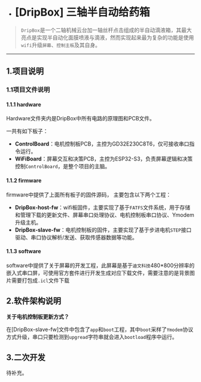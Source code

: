 - # [DripBox] 三轴半自动给药箱


> `DripBox`是一个二轴机械云台加一轴丝杆点击组成的半自动滴液箱，其最大亮点是实现半自动化面膜喷液与滴液，然而实现起来最为复杂的功能是使用`wifi`升级`屏幕`、`控制主板`及其自身。

---
## 1.项目说明

### 1.1项目文件说明

#### 1.1.1 hardware

Hardware文件夹内是DripBox中所有电路的原理图和PCB文件。

一共有如下板子：

- **ControlBoard**：电机控制板PCB，主控为GD32E230C8T6，仅可接收串口指令运行。
- **WiFiBoard**：屏幕交互和决策PCB，主控为ESP32-S3，负责屏幕逻辑和决策控制`ControlBoard`，是整个项目的主脑。

#### 1.1.2 firmware

firmware中提供了上面所有板子的固件源码， 主要包含以下两个工程：

- **DripBox-host-fw**：wifi板固件，主要实现了基于`FATFS`文件系统，用于存储和管理下载的更新文件、屏幕串口处理协议、电机控制板串口协议、Ymodem升级主机。
- **DripBox-slave-fw**：电机控制板的固件，主要实现了基于步进电机`STEP`接口驱动、串口协议解析/发送、获取传感器数据等功能。

#### 1.1.3 software

software中提供了关于屏幕的开发工程，此屏幕是基于`迪文科技`480*800分辨率的嵌入式串口屏，可使用官方套件进行开发生成对应下载文件，需要注意的是背景图片需要打包成`.icl`文件下载



## 2.软件架构说明

**关于电机控制板更新方式？**

在[DripBox-slave-fw]文件中包含了`app`和`boot`工程，其中`boot`采样了`Ymodem`协议方式升级，串口只要检测到`upgread`字符串就会进入`bootload`程序中运行。

## 3.二次开发

待补充。
